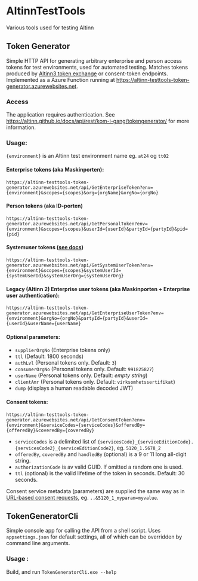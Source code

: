 # AltinnTestTools
Various tools used for testing Altinn

## Token Generator

Simple HTTP API for generating arbitrary enterprise and person access tokens for test environments, used for automated testing. Matches tokens produced by [Altinn3 token exchange](https://docs.altinn.studio/altinn-api/authentication/#exchange-of-jwt-token) or consent-token endpoints. Implemented as a Azure Function running at https://altinn-testtools-token-generator.azurewebsites.net.

### Access

The application requires authentication. See https://altinn.github.io/docs/api/rest/kom-i-gang/tokengenerator/ for more information.

### Usage:

`{environment}` is an Altinn test environment name eg. `at24` og `tt02`

#### Enterprise tokens (aka Maskinporten):
`https://altinn-testtools-token-generator.azurewebsites.net/api/GetEnterpriseToken?env={environment}&scopes={scopes}&org={orgName}&orgNo={orgNo}`

#### Person tokens (aka ID-porten)
`https://altinn-testtools-token-generator.azurewebsites.net/api/GetPersonalToken?env={environment}&scopes={scopes}&userId={userId}&partyId={partyId}&pid={pid}`

#### Systemuser tokens ([see docs](https://docs.digdir.no/docs/Maskinporten/maskinporten_func_systembruker))
`https://altinn-testtools-token-generator.azurewebsites.net/api/GetSystemUserToken?env={environment}&scopes={scopes}&systemUserId={systemUserId}&systemUserOrg={systemUserOrg}`

#### Legacy (Altinn 2) Enterprise user tokens (aka Maskinporten + Enterprise user authentication):
`https://altinn-testtools-token-generator.azurewebsites.net/api/GetEnterpriseUserToken?env={environment}&orgNo={orgNo}&partyId={partyId}&userId={userId}&userName={userName}`

#### Optional parameters:

* `supplierOrgNo` (Enterprise tokens only)
* `ttl` (Default: 1800 seconds)
* `authLvl` (Personal tokens only. Default: `3`)
* `consumerOrgNo` (Personal tokens only. Default: `991825827`)
* `userName` (Personal tokens only. Default: *empty string*)
* `clientAmr` (Personal tokens only. Default: `virksomhetssertifikat`)
* `dump` (displays a human readable decoded JWT)

#### Consent tokens: 
`https://altinn-testtools-token-generator.azurewebsites.net/api/GetConsentToken?env={environment}&serviceCodes={serviceCodes}&offeredBy={offeredBy}&coveredBy={coveredBy}`

* `serviceCodes` is a delimited list of `{servicesCode}_{serviceEditionCode}.{servicesCode2}_{serviceEditionCode2}`, eg. `5120_1.5678_2`
* `offeredBy`, `coveredBy` and `handledBy` (optional) is a 9 or 11 long all-digit string. 
* `authorizationCode` is av valid GUID. If omitted a random one is used.
* `ttl` (optional) is the valid lifetime of the token in seconds. Default: 30 seconds.

Consent service metadata (parameters) are supplied the same way as in [URL-based consent requests](https://altinn.github.io/docs/utviklingsguider/samtykke/datakonsument/be-om-samtykke/lenkebasert-legacy/), eg. `..&5120_1_myparam=myvalue`.

## TokenGeneratorCli

Simple console app for calling the API from a shell script. Uses `appsettings.json` for default settings, all of which can be overridden by command line arguments. 

### Usage :

Build, and run `TokenGeneratorCli.exe --help`
